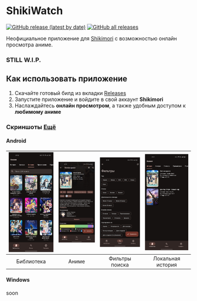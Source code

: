 # ShikiWatch
[![GitHub release (latest by date)](https://img.shields.io/github/v/release/wheremyfiji/ShikiWatch)](https://github.com/wheremyfiji/ShikiWatch/releases/latest/) [![GitHub all releases](https://img.shields.io/github/downloads/wheremyfiji/ShikiWatch/total?label=All%20Downloads)](https://github.com/wheremyfiji/ShikiWatch/releases/latest/)

Неофициальное приложение для [Shikimori](https://shikimori.me/) с возможностью онлайн просмотра аниме.

### STILL W.I.P.

## Как использовать приложение

1. Скачайте готовый билд из вкладки [Releases](https://github.com/wheremyfiji/ShikiWatch/releases)
2. Запустите приложение и войдите в свой аккаунт **Shikimori**
3. Наслаждайтесь **онлайн просмотром**, а также удобным доступом к **любимому аниме**

### Скриншоты [Ещё](https://github.com/wheremyfiji/ShikiWatch/tree/master/screenshots)

#### Android

| <img src="screenshots/scr-andr-library.jpg?raw=true" width="200"/> | <img src="screenshots/scr-andr-anime_info.jpg?raw=true" width="200"/> | <img src="screenshots/scr-andr-search-filters.jpg?raw=true" width="200"/> |<img src="screenshots/scr-andr-local_history.jpg" width="200"/> |
| :--: | :--: | :--: | :--: |
|Библиотека|Аниме|Фильтры поиска|Локальная история|

#### Windows
soon
